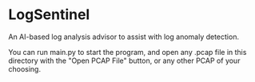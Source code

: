 # LogSentinel
An AI-based log analysis advisor to assist with log anomaly detection.

You can run main.py to start the program, and open any .pcap file in this directory with the "Open PCAP File" button, or any other PCAP of your choosing.
